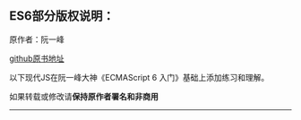 ## ES6部分版权说明：

原作者：阮一峰

[github原书地址](https://github.com/ruanyf/es6tutorial)

以下现代JS在阮一峰大神《ECMAScript 6 入门》基础上添加练习和理解。

如果转载或修改请**保持原作者署名和非商用**

---



